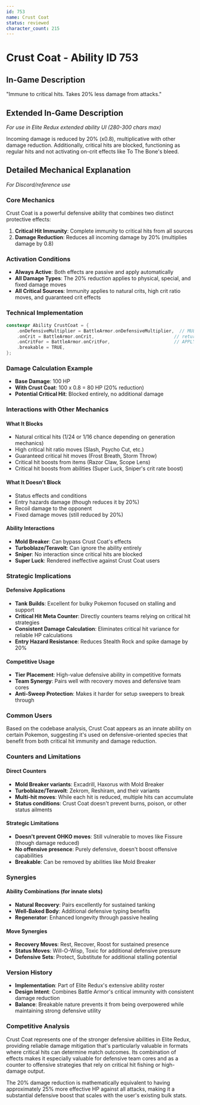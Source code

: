 ```yaml
---
id: 753
name: Crust Coat
status: reviewed
character_count: 215
---
```


# Crust Coat - Ability ID 753

## In-Game Description
"Immune to critical hits. Takes 20% less damage from attacks."

## Extended In-Game Description
*For use in Elite Redux extended ability UI (280-300 chars max)*

Incoming damage is reduced by 20% (x0.8), multiplicative with other damage reduction. Additionally, critical hits are blocked, functioning as regular hits and not activating on-crit effects like To The Bone's bleed.

## Detailed Mechanical Explanation
*For Discord/reference use*

### Core Mechanics
Crust Coat is a powerful defensive ability that combines two distinct protective effects:

1. **Critical Hit Immunity**: Complete immunity to critical hits from all sources
2. **Damage Reduction**: Reduces all incoming damage by 20% (multiplies damage by 0.8)

### Activation Conditions
- **Always Active**: Both effects are passive and apply automatically
- **All Damage Types**: The 20% reduction applies to physical, special, and fixed damage moves
- **All Critical Sources**: Immunity applies to natural crits, high crit ratio moves, and guaranteed crit effects

### Technical Implementation
```cpp
constexpr Ability CrustCoat = {
    .onDefensiveMultiplier = BattleArmor.onDefensiveMultiplier,  // MUL(.8) - 20% damage reduction
    .onCrit = BattleArmor.onCrit,                              // return NEVER_CRIT
    .onCritFor = BattleArmor.onCritFor,                        // APPLY_ON_TARGET
    .breakable = TRUE,
};
```

### Damage Calculation Example
- **Base Damage**: 100 HP
- **With Crust Coat**: 100 x 0.8 = 80 HP (20% reduction)
- **Potential Critical Hit**: Blocked entirely, no additional damage

### Interactions with Other Mechanics

#### What It Blocks
- Natural critical hits (1/24 or 1/16 chance depending on generation mechanics)
- High critical hit ratio moves (Slash, Psycho Cut, etc.)
- Guaranteed critical hit moves (Frost Breath, Storm Throw)
- Critical hit boosts from items (Razor Claw, Scope Lens)
- Critical hit boosts from abilities (Super Luck, Sniper's crit rate boost)

#### What It Doesn't Block
- Status effects and conditions
- Entry hazards damage (though reduces it by 20%)
- Recoil damage to the opponent
- Fixed damage moves (still reduced by 20%)

#### Ability Interactions
- **Mold Breaker**: Can bypass Crust Coat's effects
- **Turboblaze/Teravolt**: Can ignore the ability entirely
- **Sniper**: No interaction since critical hits are blocked
- **Super Luck**: Rendered ineffective against Crust Coat users

### Strategic Implications

#### Defensive Applications
- **Tank Builds**: Excellent for bulky Pokemon focused on stalling and support
- **Critical Hit Meta Counter**: Directly counters teams relying on critical hit strategies
- **Consistent Damage Calculation**: Eliminates critical hit variance for reliable HP calculations
- **Entry Hazard Resistance**: Reduces Stealth Rock and spike damage by 20%

#### Competitive Usage
- **Tier Placement**: High-value defensive ability in competitive formats
- **Team Synergy**: Pairs well with recovery moves and defensive team cores
- **Anti-Sweep Protection**: Makes it harder for setup sweepers to break through

### Common Users
Based on the codebase analysis, Crust Coat appears as an innate ability on certain Pokemon, suggesting it's used on defensive-oriented species that benefit from both critical hit immunity and damage reduction.

### Counters and Limitations

#### Direct Counters
- **Mold Breaker variants**: Excadrill, Haxorus with Mold Breaker
- **Turboblaze/Teravolt**: Zekrom, Reshiram, and their variants
- **Multi-hit moves**: While each hit is reduced, multiple hits can accumulate
- **Status conditions**: Crust Coat doesn't prevent burns, poison, or other status ailments

#### Strategic Limitations
- **Doesn't prevent OHKO moves**: Still vulnerable to moves like Fissure (though damage reduced)
- **No offensive presence**: Purely defensive, doesn't boost offensive capabilities
- **Breakable**: Can be removed by abilities like Mold Breaker

### Synergies

#### Ability Combinations (for innate slots)
- **Natural Recovery**: Pairs excellently for sustained tanking
- **Well-Baked Body**: Additional defensive typing benefits
- **Regenerator**: Enhanced longevity through passive healing

#### Move Synergies
- **Recovery Moves**: Rest, Recover, Roost for sustained presence
- **Status Moves**: Will-O-Wisp, Toxic for additional defensive pressure  
- **Defensive Sets**: Protect, Substitute for additional stalling potential

### Version History
- **Implementation**: Part of Elite Redux's extensive ability roster
- **Design Intent**: Combines Battle Armor's critical immunity with consistent damage reduction
- **Balance**: Breakable nature prevents it from being overpowered while maintaining strong defensive utility

### Competitive Analysis
Crust Coat represents one of the stronger defensive abilities in Elite Redux, providing reliable damage mitigation that's particularly valuable in formats where critical hits can determine match outcomes. Its combination of effects makes it especially valuable for defensive team cores and as a counter to offensive strategies that rely on critical hit fishing or high-damage output.

The 20% damage reduction is mathematically equivalent to having approximately 25% more effective HP against all attacks, making it a substantial defensive boost that scales with the user's existing bulk stats.